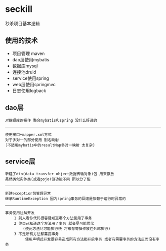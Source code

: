 # seckill
秒杀项目基本逻辑

## 使用的技术
+ 项目管理 maven  
+ dao层使用mybatis 
+ 数据库mysql 
+ 连接池druid 
+ service使用spring 
+ web层使用springmvc 
+ 日志使用logback

## dao层
    对数据库的操作 整合mybatis和spring 没什么好说的
---
    使用接口+mapper.xml方式
    对于多对一的部分使用 别名映射
    (不适用mybatis中的resultMap多对一映射 太复杂)

## service层
    新建了dto(data transfer object数据传输对象)包 用来存放
    虽然类似实体类(或者pojo)但功能不同 所以分了包
---
    新建exception包管理异常 
    继承RuntimeException 因为spring事务的回滚是依赖于运行时异常的      
---   
    事务使用注解开发
        1 别人看你代码很容易知道哪个方法使用了事务
        2 你自己知道这个方法用了事务 就会尽可能优化
            (使此方法尽可能执行快 将缓存等操作放在外部执行)
        3 不是所有方法都需要事务           
             使用声明式开发很容易造成所有方法都开启事务 或者有需要事务的方法反而没有事务


